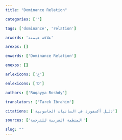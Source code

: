 ```yaml
---
title: "Dominance Relation"

categories: ['']

tags: ['dominance', 'relation']

arwords: 'علاقة هيمنة'

arexps: []

enwords: ['Dominance Relation']

enexps: []

arlexicons: ['ع']

enlexicons: ['D']

authors: ['Ruqayya Roshdy']

translators: ['Tarek Ibrahim']

citations: ['دليل أكسفورد في السانيات الحاسوبية']

sources: ['المنظمة العربية للترجمة']

slug: ""
---
```

